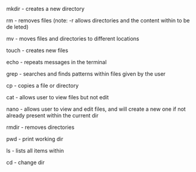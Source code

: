 mkdir - creates a new directory

rm - removes files (note: -r allows directories and the content within to be de
leted)

mv - moves files and directories to different locations

touch - creates new files

echo - repeats messages in the terminal

grep - searches and finds patterns within files given by the user

cp - copies a file or directory

cat - allows user to view files but not edit

nano - allows user to view and edit files, and will create a new one
if not already present within the current dir

rmdir - removes directories

pwd - print working dir

ls - lists all items within 

cd - change dir


